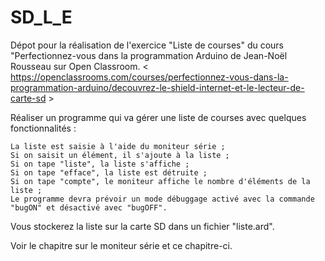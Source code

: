 # SD_L_E
Dépot pour la réalisation de l'exercice "Liste de courses" du cours "Perfectionnez-vous dans la programmation Arduino de Jean-Noël Rousseau sur Open Classroom.
< https://openclassrooms.com/courses/perfectionnez-vous-dans-la-programmation-arduino/decouvrez-le-shield-internet-et-le-lecteur-de-carte-sd >

Réaliser un programme qui va gérer une liste de courses avec quelques fonctionnalités :

    La liste est saisie à l'aide du moniteur série ;
    Si on saisit un élément, il s'ajoute à la liste ;
    Si on tape "liste", la liste s'affiche ;
    Si on tape "efface", la liste est détruite ;
    Si on tape "compte", le moniteur affiche le nombre d'éléments de la liste ;
    Le programme devra prévoir un mode débuggage activé avec la commande "bugON" et désactivé avec "bugOFF".

Vous stockerez la liste sur la carte SD dans un fichier "liste.ard".

Voir le chapitre sur le moniteur série et ce chapitre-ci.
